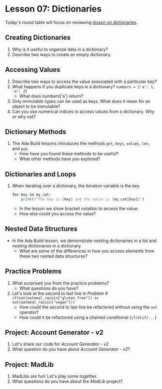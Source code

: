 # Lesson 07: Dictionaries

Today's round table will focus on reviewing [lesson on dictionaries](https://colab.research.google.com/drive/1AmKeKvSJnNacUUIU9OLSInVohWJrPLkF?usp=sharing).

## Creating Dictionaries
1. Why is it useful to organize data in a dictionary?
1. Describe two ways to create an empty dictionary.

## Accessing Values
1. Describe two ways to access the value associated with a particular key?
1. What happens if you duplicate keys in a dictionary?
    `numbers = {'a': 1, 'a': 2}`
    * What does numbers['a'] return? 
1. Only immutable types can be used as keys. What does it mean for an object to be immutable?
1. Can you use numerical indices to access values from a dictionary. Why or why not?

## Dictionary Methods
1. The Ada Build lessons introduces the methods `get`, `keys`, `values`, `len`, and `pop`.
    * How have you found these methods to be useful?
    * What other methods have you explored?

## Dictionaries and Loops
1. When iterating over a dictionary, the iteration variable is the key.
    ```python
    for key in my_cat:
        print(f"The key is {key} and the value is {my_cat[key]}")
    ```
    * In the lesson we show bracket notation to access the value.
    * How else could you access the value?

## Nested Data Structures

* In the Ada Build lesson, we demonstrate nesting dictionaries in a list and nesting dictionaries in a dictionary.
    * What are some of the differences in how you access elements from these two nested data structures?

## Practice Problems
1. What surprised you from the practice problems?
    * What questions do you have?
1. Let's look at the second to last line in *Problem 6*
    `if(not(oatmeal_raisin["gluten_free"]) or not(oatmeal_raisin["vegan"]))`
    * How could the second to last line be refactored without using the `not` operator?
    * How could it be refactored using a chained conditional (`if/elif/...`)

## Project: Account Generator - v2

1. Let's share our code for *Account Generator - v2*
1. What question do you have about *Account Generator - v2*?

## Project: MadLib

1. MadLibs are fun! Let's play some together.
1. What questions do you have about the *MadLib* project?
